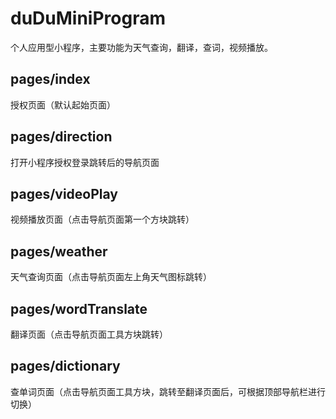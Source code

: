 # duDuMiniProgram
个人应用型小程序，主要功能为天气查询，翻译，查词，视频播放。

## pages/index
授权页面（默认起始页面）

## pages/direction
打开小程序授权登录跳转后的导航页面

## pages/videoPlay
视频播放页面（点击导航页面第一个方块跳转）

## pages/weather
天气查询页面（点击导航页面左上角天气图标跳转）

## pages/wordTranslate
翻译页面（点击导航页面工具方块跳转）

## pages/dictionary
查单词页面（点击导航页面工具方块，跳转至翻译页面后，可根据顶部导航栏进行切换）

